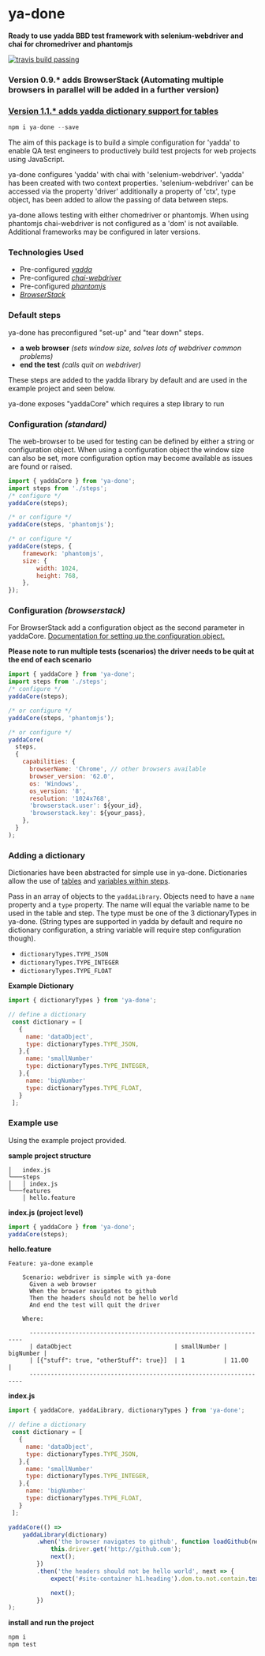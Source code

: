 # ya-done

**Ready to use yadda BBD test framework with selenium-webdriver and chai for chromedriver and phantomjs**

[![travis build passing](https://travis-ci.org/britishgas-engineering/ya-done.svg?branch=master)](https://travis-ci.org/britishgas-engineering/ya-done)

### Version 0.9.\* adds BrowserStack (Automating multiple browsers in parallel will be added in a further version)

### [Version 1.1.\* adds yadda dictionary support for tables](https://github.com/britishgas-engineering/ya-done/blob/master/README.md#adding-a-dictionary)

```js
npm i ya-done --save
```

The aim of this package is to build a simple configuration for 'yadda' to enable QA test engineers to productively build test projects for web projects using JavaScript.

ya-done configures 'yadda' with chai with 'selenium-webdriver'. 'yadda' has been created with two context properties. 'selenium-webdriver' can be accessed via the property 'driver' additionally a property of 'ctx', type object, has been added to allow the passing of data between steps.

ya-done allows testing with either chomedriver or phantomjs. When using phantomjs chai-webdriver is not configured as a 'dom' is not available. Additional frameworks may be configured in later versions.

### Technologies Used

* Pre-configured _[yadda](https://github.com/acuminous/yadda)_
* Pre-configured _[chai-webdriver](http://chaijs.com/plugins/chai-webdriver)_
* Pre-configured _[phantomjs](http://phantomjs.org)_
* _[BrowserStack](https://www.browserstack.com)_

### Default steps

ya-done has preconfigured "set-up" and "tear down" steps.

* **a web browser** _(sets window size, solves lots of webdriver common problems)_
* **end the test** _(calls quit on webdriver)_

These steps are added to the yadda library by default and are used in the example project and seen below.

ya-done exposes "yaddaCore" which requires a step library to run

### Configuration _(standard)_

The web-browser to be used for testing can be defined by either a string or configuration object.
When using a configuration object the window size can also be set, more configuration option may become available as issues are found or raised.

```js
import { yaddaCore } from 'ya-done';
import steps from './steps';
/* configure */
yaddaCore(steps);

/* or configure */
yaddaCore(steps, 'phantomjs');

/* or configure */
yaddaCore(steps, {
	framework: 'phantomjs',
	size: {
		width: 1024,
		height: 768,
	},
});
```

### Configuration _(browserstack)_

For BrowserStack add a configuration object as the second parameter in yaddaCore.
[Documentation for setting up the configuration object.](https://www.browserstack.com/automate/node)

**Please note to run multiple tests (scenarios) the driver needs to be quit at the end of each scenario**

```js
import { yaddaCore } from 'ya-done';
import steps from './steps';
/* configure */
yaddaCore(steps);

/* or configure */
yaddaCore(steps, 'phantomjs');

/* or configure */
yaddaCore(
  steps,
  {
    capabilities: {
      browserName: 'Chrome', // other browsers available
      browser_version: '62.0',
      os: 'Windows',
      os_version: '8',
      resolution: '1024x768',
      'browserstack.user': ${your_id},
      'browserstack.key': ${your_pass},
    },
  }
);
```

### Adding a dictionary

Dictionaries have been abstracted for simple use in ya-done. Dictionaries allow the use of [tables](https://acuminous.gitbooks.io/yadda-user-guide/en/feature-specs/example-tables.html) and [variables within steps](https://acuminous.gitbooks.io/yadda-user-guide/en/usage/step-libraries.html#step-aliases).

Pass in an array of objects to the `yaddaLibrary`. Objects need to have a `name` property and a `type` property. The name will equal the variable name to be used in the table and step.  The type must be one of the 3 dictionaryTypes in ya-done. (String types are supported in yadda by default and require no dictionary configuration, a string variable will require step configuration though).

- `dictionaryTypes.TYPE_JSON`
- `dictionaryTypes.TYPE_INTEGER`
- `dictionaryTypes.TYPE_FLOAT`

**Example Dictionary**
```js
import { dictionaryTypes } from 'ya-done';

// define a dictionary
 const dictionary = [
   {
     name: 'dataObject',
     type: dictionaryTypes.TYPE_JSON,
   },{
     name: 'smallNumber'
     type: dictionaryTypes.TYPE_INTEGER,
   },{
     name: 'bigNumber'
     type: dictionaryTypes.TYPE_FLOAT,
   }
 ];

```

### Example use

Using the example project provided.

**sample project structure**

```
│   index.js
└───steps
│   │ index.js
└───features
    │ hello.feature
```

**index.js (project level)**

```js
import { yaddaCore } from 'ya-done';
yaddaCore(steps);
```

**hello.feature**

```feature
Feature: ya-done example

    Scenario: webdriver is simple with ya-done
      Given a web browser
      When the browser navigates to github
      Then the headers should not be hello world
      And end the test will quit the driver

    Where:

      --------------------------------------------------------------------
      | dataObject                             | smallNumber | bigNumber |
      | [{"stuff": true, "otherStuff": true}]  | 1           | 11.00     |
      --------------------------------------------------------------------
```

**index.js**

```js
import { yaddaCore, yaddaLibrary, dictionaryTypes } from 'ya-done';

// define a dictionary
 const dictionary = [
   {
     name: 'dataObject',
     type: dictionaryTypes.TYPE_JSON,
   },{
     name: 'smallNumber'
     type: dictionaryTypes.TYPE_INTEGER,
   },{
     name: 'bigNumber'
     type: dictionaryTypes.TYPE_FLOAT,
   }
 ];

yaddaCore(() =>
	yaddaLibrary(dictionary)
		.when('the browser navigates to github', function loadGithub(next) {
			this.driver.get('http://github.com');
			next();
		})
		.then('the headers should not be hello world', next => {
			expect('#site-container h1.heading').dom.to.not.contain.text('hello world');

			next();
		})
);
```

**install and run the project**

```js
npm i
npm test
```
